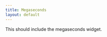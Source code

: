 ```yaml
---
title: Megaseconds
layout: default
---
```

This should include the megaseconds widget.

<script src="../javascripts/megasecs.js"></script>

